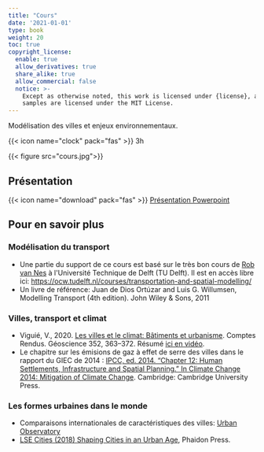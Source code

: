 ```yaml
---
title: "Cours"
date: '2021-01-01'
type: book
weight: 20
toc: true
copyright_license:
  enable: true
  allow_derivatives: true
  share_alike: true
  allow_commercial: false
  notice: >-
    Except as otherwise noted, this work is licensed under {license}, and code
    samples are licensed under the MIT License.
---
```


Modélisation des villes et enjeux environnementaux.

<!--more-->
{{< icon name="clock" pack="fas" >}} 3h

{{< figure src="cours.jpg">}}


## Présentation
{{< icon name="download" pack="fas" >}} [Présentation Powerpoint](http://www.centre-cired.fr/wp-content/uploads/2021/08/modelisation_transports2020.pdf)

## Pour en savoir plus

### Modélisation du transport
- Une partie du support de ce cours est basé sur le très bon cours de [Rob van Nes](https://www.tudelft.nl/citg/over-faculteit/afdelingen/transport-planning/staff/persoonlijke-paginas/nes-r-van?0%5BL%5D=&cHash=9f7ab5839d248084a8448fc6f90784f1) à l'Université Technique de Delft (TU Delft). Il est en accès libre ici:  https://ocw.tudelft.nl/courses/transportation-and-spatial-modelling/
- Un livre de référence: Juan de Dios Ortúzar and Luis G. Willumsen, Modelling Transport (4th edition). John Wiley & Sons, 2011

### Villes, transport et climat
- Viguié, V., 2020. [Les villes et le climat: Bâtiments et urbanisme](https://doi.org/10.5802/crgeos.19). Comptes Rendus. Géoscience 352, 363–372. Résumé [ici en vidéo](https://youtu.be/_5IqLAHfkDQ?t=7445).
- Le chapitre sur les émisions de gaz à effet de serre des villes dans le rapport du GIEC de 2014 : [IPCC, ed. 2014. “Chapter 12: Human Settlements, Infrastructure and Spatial Planning.” In Climate Change 2014: Mitigation of Climate Change](https://www.ipcc.ch/report/ar5/wg3/human-settlements-infrastructure-and-spatial-planning/). Cambridge: Cambridge University Press.

### Les formes urbaines dans le monde
- Comparaisons internationales de caractéristiques des villes: [Urban Observatory ](https://www.urbanobservatory.org/compare/index.html)
- [LSE Cities (2018) Shaping Cities in an Urban Age](https://www.lse.ac.uk/Cities/publications/books-and-chapters/Shaping-Cities-in-an-Urban-Age), Phaidon Press.
